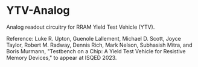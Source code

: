 # YTV-Analog

Analog readout circuitry for RRAM Yield Test Vehicle (YTV).

Reference: Luke R. Upton, Guenole Lallement, Michael D. Scott, Joyce Taylor, Robert M. Radway, Dennis Rich, Mark Nelson, Subhasish Mitra, and Boris Murmann, "Testbench on a Chip: A Yield Test Vehicle for Resistive Memory Devices," to appear at ISQED 2023.
